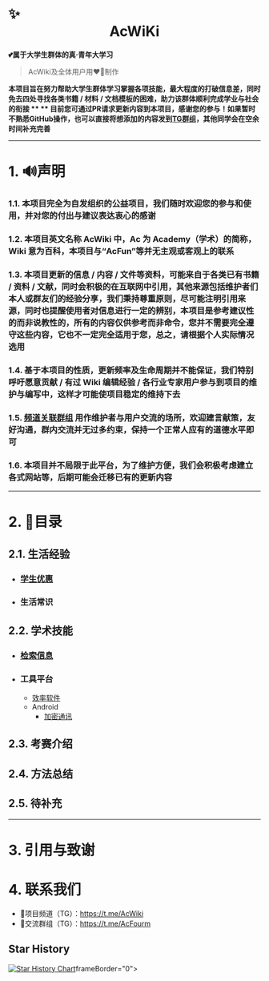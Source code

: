 #                                                                                                                                                                 ✨<center>AcWiKi<center>
**💕属于大学生群体的真·青年大学习**
>  AcWiki及全体用户用❤️‍🔥制作 

**本项目旨在努力帮助大学生群体学习掌握各项技能，最大程度的打破信息差，同时免去四处寻找各类书籍 / 材料 / 文档模板的困难，助力该群体顺利完成学业与社会的衔接 **
** 目前您可通过PR请求更新内容到本项目，感谢您的参与！如果暂时不熟悉GitHub操作，也可以直接将想添加的内容发到[TG群组](https://t.me/AcFourm)，其他同学会在空余时间补充完善**
***
# 1. 🔊声明

###  1.1.  本项目完全为自发组织的公益项目，我们随时欢迎您的参与和使用，并对您的付出与建议表达衷心的感谢

###  1.2.  本项目英文名称 AcWiki 中，Ac 为 Academy（学术）的简称，Wiki 意为百科，本项目与“AcFun”等并无主观或客观上的联系

###  1.3.  本项目更新的信息 / 内容 / 文件等资料，可能来自于各类已有书籍 / 资料 / 文献，同时会积极的在互联网中引用，其他来源包括维护者们本人或群友们的经验分享，我们秉持尊重原则，尽可能注明引用来源，同时也提醒使用者对信息进行一定的辨别，本项目是参考建议性的而非说教性的，所有的内容仅供参考而非命令，您并不需要完全遵守这些内容，它也不一定完全适用于您，总之，请根据个人实际情况选用

###  1.4.  基于本项目的性质，更新频率及生命周期并不能保证，我们特别呼吁愿意贡献 / 有过 Wiki 编辑经验 / 各行业专家用户参与到项目的维护与编写中，这样才可能使项目稳定的维持下去

###  1.5.  [频道关联群组](https://t.me/AcFourm) 用作维护者与用户交流的场所，欢迎建言献策，友好沟通，群内交流并无过多约束，保持一个正常人应有的道德水平即可

###  1.6.  本项目并不局限于此平台，为了维护方便，我们会积极考虑建立各式网站等，后期可能会迁移已有的更新内容
***
# 2. 🎯目录
## 2.1. 生活经验
- ### [学生优惠](https://github.com/Ac-Wiki/AcWiKi/blob/main/01-student-discounts/README.md)
- ### 生活常识
## 2.2. 学术技能
- ### [检索信息](https://github.com/Ac-Wiki/AcWiKi/blob/main/02-search-platforms/README.md)
- ### 工具平台
  - [效率软件](https://github.com/Ac-Wiki/AcWiKi/blob/main/03-tools/效率软件.md)
  - Android
    - [加密通讯](https://github.com/Ac-Wiki/AcWiKi/blob/main/03-tools/Android/加密通讯.md)
## 2.3. 考赛介绍
## 2.4. 方法总结
## 2.5. 待补充
  ***
# 3. 引用与致谢

# 4. 联系我们
-  🔗项目频道（TG）：https://t.me/AcWiki
-  🔗交流群组（TG）：https://t.me/AcFourm
  
  
  
## Star History

[![Star History Chart](https://api.star-history.com/svg?repos=Ac-Wiki/AcWiKi&type=Date)](https://star-history.com/#Ac-Wiki/AcWiKi&Date)frameBorder="0"></iframe>
